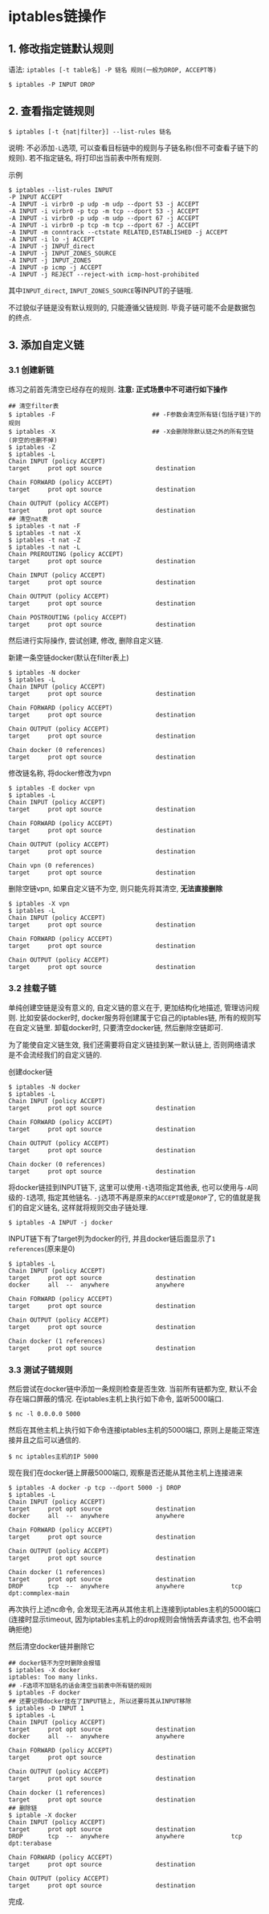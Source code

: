 # iptables链操作

## 1. 修改指定链默认规则

语法: `iptables [-t table名] -P 链名 规则(一般为DROP, ACCEPT等)`

```
$ iptables -P INPUT DROP
```

## 2. 查看指定链规则

```
$ iptables [-t {nat|filter}] --list-rules 链名 
```

说明: 不必添加`-L`选项, 可以查看目标链中的规则与子链名称(但不可查看子链下的规则). 若不指定链名, 将打印出当前表中所有规则.

示例

```
$ iptables --list-rules INPUT
-P INPUT ACCEPT
-A INPUT -i virbr0 -p udp -m udp --dport 53 -j ACCEPT
-A INPUT -i virbr0 -p tcp -m tcp --dport 53 -j ACCEPT
-A INPUT -i virbr0 -p udp -m udp --dport 67 -j ACCEPT
-A INPUT -i virbr0 -p tcp -m tcp --dport 67 -j ACCEPT
-A INPUT -m conntrack --ctstate RELATED,ESTABLISHED -j ACCEPT
-A INPUT -i lo -j ACCEPT
-A INPUT -j INPUT_direct
-A INPUT -j INPUT_ZONES_SOURCE
-A INPUT -j INPUT_ZONES
-A INPUT -p icmp -j ACCEPT
-A INPUT -j REJECT --reject-with icmp-host-prohibited
```

其中`INPUT_direct`, `INPUT_ZONES_SOURCE`等INPUT的子链哦.

不过貌似子链是没有默认规则的, 只能遵循父链规则. 毕竟子链可能不会是数据包的终点.

## 3. 添加自定义链

### 3.1 创建新链

练习之前首先清空已经存在的规则. **注意: 正式场景中不可进行如下操作**

```
## 清空filter表
$ iptables -F                           ## -F参数会清空所有链(包括子链)下的规则
$ iptables -X                           ## -X会删除除默认链之外的所有空链(非空的也删不掉)
$ iptables -Z
$ iptables -L
Chain INPUT (policy ACCEPT)
target     prot opt source               destination         

Chain FORWARD (policy ACCEPT)
target     prot opt source               destination         

Chain OUTPUT (policy ACCEPT)
target     prot opt source               destination  
## 清空nat表       
$ iptables -t nat -F
$ iptables -t nat -X
$ iptables -t nat -Z
$ iptables -t nat -L
Chain PREROUTING (policy ACCEPT)
target     prot opt source               destination         

Chain INPUT (policy ACCEPT)
target     prot opt source               destination         

Chain OUTPUT (policy ACCEPT)
target     prot opt source               destination         

Chain POSTROUTING (policy ACCEPT)
target     prot opt source               destination       
```

然后进行实际操作, 尝试创建, 修改, 删除自定义链.

新建一条空链docker(默认在filter表上)

```
$ iptables -N docker
$ iptables -L
Chain INPUT (policy ACCEPT)
target     prot opt source               destination         

Chain FORWARD (policy ACCEPT)
target     prot opt source               destination         

Chain OUTPUT (policy ACCEPT)
target     prot opt source               destination         

Chain docker (0 references)
target     prot opt source               destination
```

修改链名称, 将docker修改为vpn

```
$ iptables -E docker vpn
$ iptables -L
Chain INPUT (policy ACCEPT)
target     prot opt source               destination         

Chain FORWARD (policy ACCEPT)
target     prot opt source               destination         

Chain OUTPUT (policy ACCEPT)
target     prot opt source               destination         

Chain vpn (0 references)
target     prot opt source               destination   
```

删除空链vpn, 如果自定义链不为空, 则只能先将其清空, **无法直接删除**

```
$ iptables -X vpn
$ iptables -L
Chain INPUT (policy ACCEPT)
target     prot opt source               destination         

Chain FORWARD (policy ACCEPT)
target     prot opt source               destination         

Chain OUTPUT (policy ACCEPT)
target     prot opt source               destination    
```

### 3.2 挂载子链

单纯创建空链是没有意义的, 自定义链的意义在于, 更加结构化地描述, 管理访问规则. 比如安装docker时, docker服务将创建属于它自己的iptables链, 所有的规则写在自定义链里. 卸载docker时, 只要清空docker链, 然后删除空链即可.

为了能使自定义链生效, 我们还需要将自定义链挂到某一默认链上, 否则网络请求是不会流经我们的自定义链的.

创建docker链

```
$ iptables -N docker
$ iptables -L
Chain INPUT (policy ACCEPT)
target     prot opt source               destination         

Chain FORWARD (policy ACCEPT)
target     prot opt source               destination         

Chain OUTPUT (policy ACCEPT)
target     prot opt source               destination         

Chain docker (0 references)
target     prot opt source               destination   
```

将docker链挂到INPUT链下, 这里可以使用`-t`选项指定其他表, 也可以使用与`-A`同级的`-I`选项, 指定其他链名. `-j`选项不再是原来的`ACCEPT`或是`DROP`了, 它的值就是我们的自定义链名, 这样就将规则交由子链处理.

```
$ iptables -A INPUT -j docker
```

INPUT链下有了target列为docker的行, 并且docker链后面显示了`1 references`(原来是0)  

```    
$ iptables -L
Chain INPUT (policy ACCEPT)
target     prot opt source               destination         
docker     all  --  anywhere             anywhere            

Chain FORWARD (policy ACCEPT)
target     prot opt source               destination         

Chain OUTPUT (policy ACCEPT)
target     prot opt source               destination         

Chain docker (1 references)
target     prot opt source               destination       
```

### 3.3 测试子链规则

然后尝试在docker链中添加一条规则检查是否生效. 当前所有链都为空, 默认不会存在端口屏蔽的情况. 在iptables主机上执行如下命令, 监听5000端口.

```
$ nc -l 0.0.0.0 5000
```

然后在其他主机上执行如下命令连接iptables主机的5000端口, 原则上是能正常连接并且之后可以通信的.

```
$ nc iptables主机的IP 5000
```

现在我们在docker链上屏蔽5000端口, 观察是否还能从其他主机上连接进来

```
$ iptables -A docker -p tcp --dport 5000 -j DROP
$ iptables -L
Chain INPUT (policy ACCEPT)
target     prot opt source               destination         
docker     all  --  anywhere             anywhere            

Chain FORWARD (policy ACCEPT)
target     prot opt source               destination         

Chain OUTPUT (policy ACCEPT)
target     prot opt source               destination         

Chain docker (1 references)
target     prot opt source               destination         
DROP       tcp  --  anywhere             anywhere             tcp dpt:commplex-main
```

再次执行上述nc命令, 会发现无法再从其他主机上连接到iptables主机的5000端口(连接时显示timeout, 因为iptables主机上的drop规则会悄悄丢弃请求包, 也不会明确拒绝)

然后清空docker链并删除它

```
## docker链不为空时删除会报错
$ iptables -X docker
iptables: Too many links.
## -F选项不加链名的话会清空当前表中所有链的规则
$ iptables -F docker
## 还要记得docker挂在了INPUT链上, 所以还要将其从INPUT移除
$ iptables -D INPUT 1
$ iptables -L
Chain INPUT (policy ACCEPT)
target     prot opt source               destination         
docker     all  --  anywhere             anywhere            

Chain FORWARD (policy ACCEPT)
target     prot opt source               destination         

Chain OUTPUT (policy ACCEPT)
target     prot opt source               destination         

Chain docker (1 references)
target     prot opt source               destination         
## 删除链
$ iptable -X docker
Chain INPUT (policy ACCEPT)
target     prot opt source               destination         
DROP       tcp  --  anywhere             anywhere             tcp dpt:terabase

Chain FORWARD (policy ACCEPT)
target     prot opt source               destination         

Chain OUTPUT (policy ACCEPT)
target     prot opt source               destination  
```

完成.